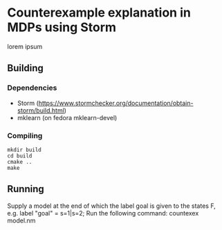 # Counterexample explanation in MDPs using Storm
lorem ipsum
## Building
### Dependencies
- Storm (https://www.stormchecker.org/documentation/obtain-storm/build.html)
- mklearn (on fedora mklearn-devel)
### Compiling
    mkdir build
    cd build
    cmake ..
    make
## Running
Supply a model at the end of which the label goal is given to the states F, e.g.
    label "goal" = s=1|s=2;
Run the following command:
    countexex model.nm